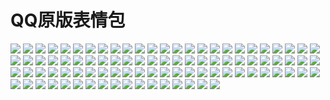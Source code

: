# QQ原版表情包

![](https://cdn.jsdelivr.net/gh/2x-ercha/twikoo-magic@1.0/image/QQ/aini.gif)
![](https://cdn.jsdelivr.net/gh/2x-ercha/twikoo-magic@1.0/image/QQ/aixin.gif)
![](https://cdn.jsdelivr.net/gh/2x-ercha/twikoo-magic@1.0/image/QQ/aoman.gif)
![](https://cdn.jsdelivr.net/gh/2x-ercha/twikoo-magic@1.0/image/QQ/baiyan.gif)
![](https://cdn.jsdelivr.net/gh/2x-ercha/twikoo-magic@1.0/image/QQ/bangbangtang.gif)
![](https://cdn.jsdelivr.net/gh/2x-ercha/twikoo-magic@1.0/image/QQ/baojin.gif)
![](https://cdn.jsdelivr.net/gh/2x-ercha/twikoo-magic@1.0/image/QQ/baoquan.gif)
![](https://cdn.jsdelivr.net/gh/2x-ercha/twikoo-magic@1.0/image/QQ/bishi.gif)
![](https://cdn.jsdelivr.net/gh/2x-ercha/twikoo-magic@1.0/image/QQ/bizui.gif)
![](https://cdn.jsdelivr.net/gh/2x-ercha/twikoo-magic@1.0/image/QQ/cahan.gif)
![](https://cdn.jsdelivr.net/gh/2x-ercha/twikoo-magic@1.0/image/QQ/caidao.gif)
![](https://cdn.jsdelivr.net/gh/2x-ercha/twikoo-magic@1.0/image/QQ/chi.gif)
![](https://cdn.jsdelivr.net/gh/2x-ercha/twikoo-magic@1.0/image/QQ/ciya.gif)
![](https://cdn.jsdelivr.net/gh/2x-ercha/twikoo-magic@1.0/image/QQ/dabing.gif)
![](https://cdn.jsdelivr.net/gh/2x-ercha/twikoo-magic@1.0/image/QQ/daku.gif)
![](https://cdn.jsdelivr.net/gh/2x-ercha/twikoo-magic@1.0/image/QQ/dan.gif)
![](https://cdn.jsdelivr.net/gh/2x-ercha/twikoo-magic@1.0/image/QQ/deyi.gif)
![](https://cdn.jsdelivr.net/gh/2x-ercha/twikoo-magic@1.0/image/QQ/doge.gif)
![](https://cdn.jsdelivr.net/gh/2x-ercha/twikoo-magic@1.0/image/QQ/fadai.gif)
![](https://cdn.jsdelivr.net/gh/2x-ercha/twikoo-magic@1.0/image/QQ/fanu.gif)
![](https://cdn.jsdelivr.net/gh/2x-ercha/twikoo-magic@1.0/image/QQ/fendou.gif)
![](https://cdn.jsdelivr.net/gh/2x-ercha/twikoo-magic@1.0/image/QQ/ganga.gif)
![](https://cdn.jsdelivr.net/gh/2x-ercha/twikoo-magic@1.0/image/QQ/gouyin.gif)
![](https://cdn.jsdelivr.net/gh/2x-ercha/twikoo-magic@1.0/image/QQ/guzhang.gif)
![](https://cdn.jsdelivr.net/gh/2x-ercha/twikoo-magic@1.0/image/QQ/haixiu.gif)
![](https://cdn.jsdelivr.net/gh/2x-ercha/twikoo-magic@1.0/image/QQ/hanxiao.gif)
![](https://cdn.jsdelivr.net/gh/2x-ercha/twikoo-magic@1.0/image/QQ/haobang.gif)
![](https://cdn.jsdelivr.net/gh/2x-ercha/twikoo-magic@1.0/image/QQ/haqian.gif)
![](https://cdn.jsdelivr.net/gh/2x-ercha/twikoo-magic@1.0/image/QQ/hecai.gif)
![](https://cdn.jsdelivr.net/gh/2x-ercha/twikoo-magic@1.0/image/QQ/hexie.gif)
![](https://cdn.jsdelivr.net/gh/2x-ercha/twikoo-magic@1.0/image/QQ/huaixiao.gif)
![](https://cdn.jsdelivr.net/gh/2x-ercha/twikoo-magic@1.0/image/QQ/jie.gif)
![](https://cdn.jsdelivr.net/gh/2x-ercha/twikoo-magic@1.0/image/QQ/jingkong.gif)
![](https://cdn.jsdelivr.net/gh/2x-ercha/twikoo-magic@1.0/image/QQ/jingxi.gif)
![](https://cdn.jsdelivr.net/gh/2x-ercha/twikoo-magic@1.0/image/QQ/jingya.gif)
![](https://cdn.jsdelivr.net/gh/2x-ercha/twikoo-magic@1.0/image/QQ/juhua.gif)
![](https://cdn.jsdelivr.net/gh/2x-ercha/twikoo-magic@1.0/image/QQ/keai.gif)
![](https://cdn.jsdelivr.net/gh/2x-ercha/twikoo-magic@1.0/image/QQ/kelian.gif)
![](https://cdn.jsdelivr.net/gh/2x-ercha/twikoo-magic@1.0/image/QQ/koubi.gif)
![](https://cdn.jsdelivr.net/gh/2x-ercha/twikoo-magic@1.0/image/QQ/ku.gif)
![](https://cdn.jsdelivr.net/gh/2x-ercha/twikoo-magic@1.0/image/QQ/kuaikule.gif)
![](https://cdn.jsdelivr.net/gh/2x-ercha/twikoo-magic@1.0/image/QQ/kulou.gif)
![](https://cdn.jsdelivr.net/gh/2x-ercha/twikoo-magic@1.0/image/QQ/kun.gif)
![](https://cdn.jsdelivr.net/gh/2x-ercha/twikoo-magic@1.0/image/QQ/lanqiu.gif)
![](https://cdn.jsdelivr.net/gh/2x-ercha/twikoo-magic@1.0/image/QQ/leiben.gif)
![](https://cdn.jsdelivr.net/gh/2x-ercha/twikoo-magic@1.0/image/QQ/lenghan.gif)
![](https://cdn.jsdelivr.net/gh/2x-ercha/twikoo-magic@1.0/image/QQ/liuhan.gif)
![](https://cdn.jsdelivr.net/gh/2x-ercha/twikoo-magic@1.0/image/QQ/liulei.gif)
![](https://cdn.jsdelivr.net/gh/2x-ercha/twikoo-magic@1.0/image/QQ/nanguo.gif)
![](https://cdn.jsdelivr.net/gh/2x-ercha/twikoo-magic@1.0/image/QQ/OK.gif)
![](https://cdn.jsdelivr.net/gh/2x-ercha/twikoo-magic@1.0/image/QQ/penxue.gif)
![](https://cdn.jsdelivr.net/gh/2x-ercha/twikoo-magic@1.0/image/QQ/piezui.gif)
![](https://cdn.jsdelivr.net/gh/2x-ercha/twikoo-magic@1.0/image/QQ/pijiu.gif)
![](https://cdn.jsdelivr.net/gh/2x-ercha/twikoo-magic@1.0/image/QQ/qiang.gif)
![](https://cdn.jsdelivr.net/gh/2x-ercha/twikoo-magic@1.0/image/QQ/qiaoda.gif)
![](https://cdn.jsdelivr.net/gh/2x-ercha/twikoo-magic@1.0/image/QQ/qinqin.gif)
![](https://cdn.jsdelivr.net/gh/2x-ercha/twikoo-magic@1.0/image/QQ/qiudale.gif)
![](https://cdn.jsdelivr.net/gh/2x-ercha/twikoo-magic@1.0/image/QQ/quantou.gif)
![](https://cdn.jsdelivr.net/gh/2x-ercha/twikoo-magic@1.0/image/QQ/saorao.gif)
![](https://cdn.jsdelivr.net/gh/2x-ercha/twikoo-magic@1.0/image/QQ/se.gif)
![](https://cdn.jsdelivr.net/gh/2x-ercha/twikoo-magic@1.0/image/QQ/shengli.gif)
![](https://cdn.jsdelivr.net/gh/2x-ercha/twikoo-magic@1.0/image/QQ/shouqiang.gif)
![](https://cdn.jsdelivr.net/gh/2x-ercha/twikoo-magic@1.0/image/QQ/shuai.gif)
![](https://cdn.jsdelivr.net/gh/2x-ercha/twikoo-magic@1.0/image/QQ/shui.gif)
![](https://cdn.jsdelivr.net/gh/2x-ercha/twikoo-magic@1.0/image/QQ/tiaopi.gif)
![](https://cdn.jsdelivr.net/gh/2x-ercha/twikoo-magic@1.0/image/QQ/touxiao.gif)
![](https://cdn.jsdelivr.net/gh/2x-ercha/twikoo-magic@1.0/image/QQ/tu.gif)
![](https://cdn.jsdelivr.net/gh/2x-ercha/twikoo-magic@1.0/image/QQ/tuosai.gif)
![](https://cdn.jsdelivr.net/gh/2x-ercha/twikoo-magic@1.0/image/QQ/weiqu.gif)
![](https://cdn.jsdelivr.net/gh/2x-ercha/twikoo-magic@1.0/image/QQ/weixiao.gif)
![](https://cdn.jsdelivr.net/gh/2x-ercha/twikoo-magic@1.0/image/QQ/woshou.gif)
![](https://cdn.jsdelivr.net/gh/2x-ercha/twikoo-magic@1.0/image/QQ/wozuimei.gif)
![](https://cdn.jsdelivr.net/gh/2x-ercha/twikoo-magic@1.0/image/QQ/wunai.gif)
![](https://cdn.jsdelivr.net/gh/2x-ercha/twikoo-magic@1.0/image/QQ/xia.gif)
![](https://cdn.jsdelivr.net/gh/2x-ercha/twikoo-magic@1.0/image/QQ/xiaojiujie.gif)
![](https://cdn.jsdelivr.net/gh/2x-ercha/twikoo-magic@1.0/image/QQ/xiaoku.gif)
![](https://cdn.jsdelivr.net/gh/2x-ercha/twikoo-magic@1.0/image/QQ/xiaoyanger.gif)
![](https://cdn.jsdelivr.net/gh/2x-ercha/twikoo-magic@1.0/image/QQ/xieyanxiao.gif)
![](https://cdn.jsdelivr.net/gh/2x-ercha/twikoo-magic@1.0/image/QQ/xigua.gif)
![](https://cdn.jsdelivr.net/gh/2x-ercha/twikoo-magic@1.0/image/QQ/xu.gif)
![](https://cdn.jsdelivr.net/gh/2x-ercha/twikoo-magic@1.0/image/QQ/yangtuo.gif)
![](https://cdn.jsdelivr.net/gh/2x-ercha/twikoo-magic@1.0/image/QQ/yinxian.gif)
![](https://cdn.jsdelivr.net/gh/2x-ercha/twikoo-magic@1.0/image/QQ/yiwen.gif)
![](https://cdn.jsdelivr.net/gh/2x-ercha/twikoo-magic@1.0/image/QQ/youhengheng.gif)
![](https://cdn.jsdelivr.net/gh/2x-ercha/twikoo-magic@1.0/image/QQ/youling.gif)
![](https://cdn.jsdelivr.net/gh/2x-ercha/twikoo-magic@1.0/image/QQ/yun.gif)
![](https://cdn.jsdelivr.net/gh/2x-ercha/twikoo-magic@1.0/image/QQ/zaijian.gif)
![](https://cdn.jsdelivr.net/gh/2x-ercha/twikoo-magic@1.0/image/QQ/zhayanjian.gif)
![](https://cdn.jsdelivr.net/gh/2x-ercha/twikoo-magic@1.0/image/QQ/zhemo.gif)
![](https://cdn.jsdelivr.net/gh/2x-ercha/twikoo-magic@1.0/image/QQ/zhouma.gif)
![](https://cdn.jsdelivr.net/gh/2x-ercha/twikoo-magic@1.0/image/QQ/zhuakuang.gif)
![](https://cdn.jsdelivr.net/gh/2x-ercha/twikoo-magic@1.0/image/QQ/zuohengheng.gif)
